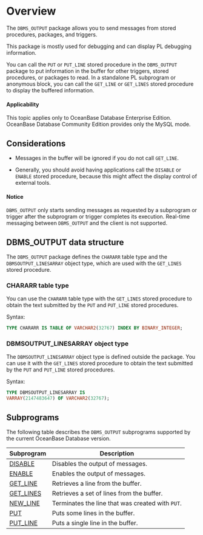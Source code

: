 # Overview

The `DBMS_OUTPUT` package allows you to send messages from stored procedures, packages, and triggers.

This package is mostly used for debugging and can display PL debugging information.

You can call the `PUT` or `PUT_LINE` stored procedure in the `DBMS_OUTPUT` package to put information in the buffer for other triggers, stored procedures, or packages to read. In a standalone PL subprogram or anonymous block, you can call the `GET_LINE` or `GET_LINES` stored procedure to display the buffered information.

<main id="notice" >
    <h4>Applicability</h4>
    <p>This topic applies only to OceanBase Database Enterprise Edition. OceanBase Database Community Edition provides only the MySQL mode. </p>
  </main>


## Considerations

* Messages in the buffer will be ignored if you do not call `GET_LINE`.


* Generally, you should avoid having applications call the `DISABLE` or `ENABLE` stored procedure, because this might affect the display control of external tools.



<main id="notice" type='notice'>
    <h4>Notice</h4>
    <p><code>DBMS_OUTPUT</code> only starts sending messages as requested by a subprogram or trigger after the subprogram or trigger completes its execution. Real-time messaging between <code>DBMS_OUTPUT</code> and the client is not supported. </p>
  </main>

DBMS_OUTPUT data structure
-------------------------------------

The `DBMS_OUTPUT` package defines the `CHARARR` table type and the `DBMSOUTPUT_LINESARRAY` object type, which are used with the `GET_LINES` stored procedure.

### CHARARR table type

You can use the `CHARARR` table type with the `GET_LINES` stored procedure to obtain the text submitted by the `PUT` and `PUT_LINE` stored procedures.

Syntax:

```sql
TYPE CHARARR IS TABLE OF VARCHAR2(32767) INDEX BY BINARY_INTEGER;
```



### DBMSOUTPUT_LINESARRAY object type

The `DBMSOUTPUT_LINESARRAY` object type is defined outside the package. You can use it with the `GET_LINES` stored procedure to obtain the text submitted by the `PUT` and `PUT_LINE` stored procedures.

Syntax:

```sql
TYPE DBMSOUTPUT_LINESARRAY IS
VARRAY(2147483647) OF VARCHAR2(32767);
```



## Subprograms

The following table describes the `DBMS_OUTPUT` subprograms supported by the current OceanBase Database version.


| **Subprogram** | **Description** |
|----------------------------------------------------------|-----------------|
| [DISABLE](../11100.dbms-output-oracle/200.disable-oracle.md) | Disables the output of messages.  |
| [ENABLE](../11100.dbms-output-oracle/300.enable-oracle.md) | Enables the output of messages.  |
| [GET_LINE](../11100.dbms-output-oracle/400.get-line-oracle.md) | Retrieves a line from the buffer.  |
| [GET_LINES](../11100.dbms-output-oracle/500.get-lines-oracle.md) | Retrieves a set of lines from the buffer.  |
| [NEW_LINE](../11100.dbms-output-oracle/600.new-line-oracle.md) | Terminates the line that was created with `PUT`.  |
| [PUT](../11100.dbms-output-oracle/700.put-oracle.md) | Puts some lines in the buffer.  |
| [PUT_LINE](../11100.dbms-output-oracle/800.put-line-oracle.md) | Puts a single line in the buffer.  |



